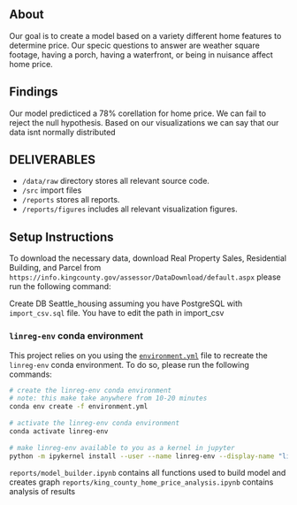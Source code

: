 ## About
Our goal is to create a model based on a variety different home features to determine price. Our specic questions to answer are weather square footage, having a porch, having a waterfront, or being in nuisance affect home price.

## Findings
Our model predicticed a 78% corellation for home price. We can fail to reject the null hypothesis. Based on our visualizations we can say that our data isnt normally distributed


## DELIVERABLES
* `/data/raw` directory stores all relevant source code.
* `/src` import files
* `/reports` stores all reports.
* `/reports/figures` includes all relevant visualization figures.
 
## Setup Instructions
 
To download the necessary data, download Real Property Sales, Residential Building, and Parcel from `https://info.kingcounty.gov/assessor/DataDownload/default.aspx`
please run the following command:
 
Create DB Seattle_housing assuming you have PostgreSQL with `import_csv.sql` file. You have to edit the path in import_csv
 
### `linreg-env` conda environment
 
This project relies on you using the [`environment.yml`](environment.yml) file to recreate the `linreg-env` conda environment. To do so, please run the following commands:
 
```bash
# create the linreg-env conda environment
# note: this make take anywhere from 10-20 minutes
conda env create -f environment.yml
 
# activate the linreg-env conda environment
conda activate linreg-env
 
# make linreg-env available to you as a kernel in jupyter
python -m ipykernel install --user --name linreg-env --display-name "linreg-env"
```
`reports/model_builder.ipynb` contains all functions used to build model and creates graph
`reports/king_county_home_price_analysis.ipynb` contains analysis of results 